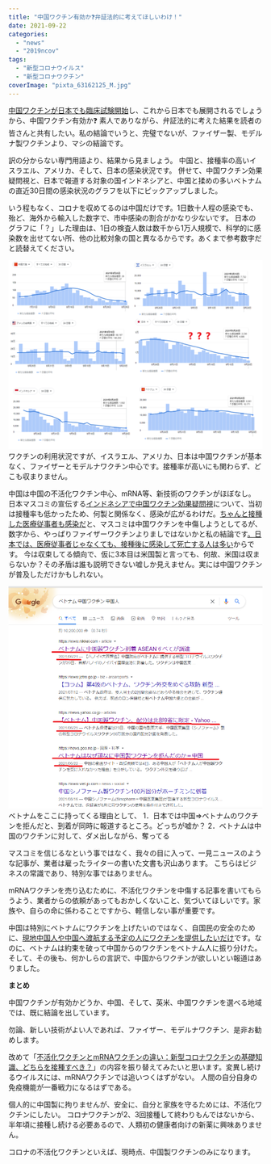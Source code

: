 ```yaml
---
title: "中国ワクチン有効か❓弁証法的に考えてほしいわけ！"
date: 2021-09-22
categories: 
  - "news"
  - "2019ncov"
tags: 
  - "新型コロナウイルス"
  - "新型コロナワクチン"
coverImage: "pixta_63162125_M.jpg"
---
```


[中国ワクチンが日本でも臨床試験開始](https://www.j-cast.com/trend/2021/09/17420372.html)し、これから日本でも展開されるでしょうから、中国ワクチン有効か❓ 素人でありながら、弁証法的に考えた結果を読者の皆さんと共有したい。私の結論でいうと、完璧でないが、ファイザー製、モデルナ製ワクチンより、マシの結論です。

訳の分からない専門用語より、結果から見ましょう。 中国と、接種率の高いイスラエル、アメリカ、そして、日本の感染状況です。 併せて、中国ワクチン効果疑問視と、日本で報道する対象の国インドネシアと、中国と揉めの多いベトナムの直近30日間の感染状況のグラフを以下にピックアップしました。

いう程もなく、コロナを収めてるのは中国だけです。1日数十人程の感染でも、殆ど、海外から輸入した数字で、市中感染の割合がかなり少ないです。 日本のグラフに「？」した理由は、1日の検査人数は数千から1万人規模で、科学的に感染数を出せてない所、他の比較対象の国と異なるからです。あくまで参考数字だと読替えてください。

![](images/202109221.png)ワクチンの利用状況ですが、イスラエル、アメリカ、日本は中国ワクチンが基本なく、ファイザーとモデルナワクチン中心です。接種率が高いにも関わらず、どこも収まりません。

中国は中国の不活化ワクチン中心、mRNA等、新技術のワクチンがほぼなし。 日本マスコミの宣伝する[インドネシアで中国ワクチン効果疑問視](https://www.asahi.com/articles/ASP7S5S3FP7RUHBI035.html)について、当初は接種率も低かったため、何製と関係なく、感染が広がるわけだ。[ちゃんと接種した医療従事者も感染だ](https://news.yahoo.co.jp/articles/1cd4fab94786386a35061bb1e252bb5b75acbd17)と、マスコミは中国ワクチンを中傷しようとしてるが、数字から、やっぱりファイザーワクチンよりましではないかと私の結論です[。日本では、医療従事者じゃなくても、接種後に感染して死亡する人は多い](https://news.yahoo.co.jp/articles/498fa134074a6c259d136d0ca6d66dcee1ec8018)からです。 今は収束してる傾向で、仮に3本目は米国製と言っても、何故、米国は収まらないか？その矛盾は誰も説明できない嘘しか見えません。実には中国ワクチンが普及しただけかもしれない。

![](images/202109222.png)ベトナムをここに持ってくる理由として、 1．日本では中国⇒ベトナムのワクチンを拒んだと、到着が同時に報道するところ。どっちが嘘か？ 2．ベトナムは中国のワクチンに対して、ダメ出しながら、奪ってる

マスコミを信じるなという事ではなく、我々の目に入って、一見ニュースのような記事が、業者は雇ったライターの書いた文書も沢山あります。 こちらはビジネスの常識であり、特別な事ではありません。

mRNAワクチンを売り込むために、不活化ワクチンを中傷する記事を書いてもらうよう、業者からの依頼があってもおかしくないこと、気づいてほしいです。家族や、自らの命に係わることですから、軽信しない事が重要です。

中国は特別にベトナムにワクチンを上げたいのではなく、自国民の安全のために、[現地中国人や中国へ渡航する予定の人にワクチンを提供したいだけ](https://jp.reuters.com/article/health-coronavirus-vietnam-vaccine-idJPKCN2DX0K7)です。なのに、ベトナムは約束を破って中国からのワクチンをベトナム人に振り分けた。そして、その後も、何かしらの言訳で、中国からワクチンが欲しいとい報道はありました。

**まとめ**

中国ワクチンが有効かどうか、中国、そして、英米、中国ワクチンを選べる地域では、既に結論を出しています。

勿論、新しい技術がよい人であれば、ファイザー、モデルナワクチン、是非お勧めします。

改めて「[不活化ワクチンとmRNAワクチンの違い：新型コロナワクチンの基礎知識、どちらを接種すべき？](https://blog.loveapple.cn/news/202105127009.html)」の内容を振り替えてみたいと思います。変異し続けるウイルスには、mRNAワクチンでは追いつくはずがない。 人間の自分自身の免疫機能が一番戦力になるはずである。

個人的に中国製に拘りませんが、安全に、自分と家族を守るためには、不活化ワクチンにしたい。 コロナワクチンが2、3回接種して終わりもんではないから、半年頃に接種し続ける必要あるので、人類初の健康者向けの新薬に興味ありません。

コロナの不活化ワクチンといえば、現時点、中国製ワクチンのみになります。
